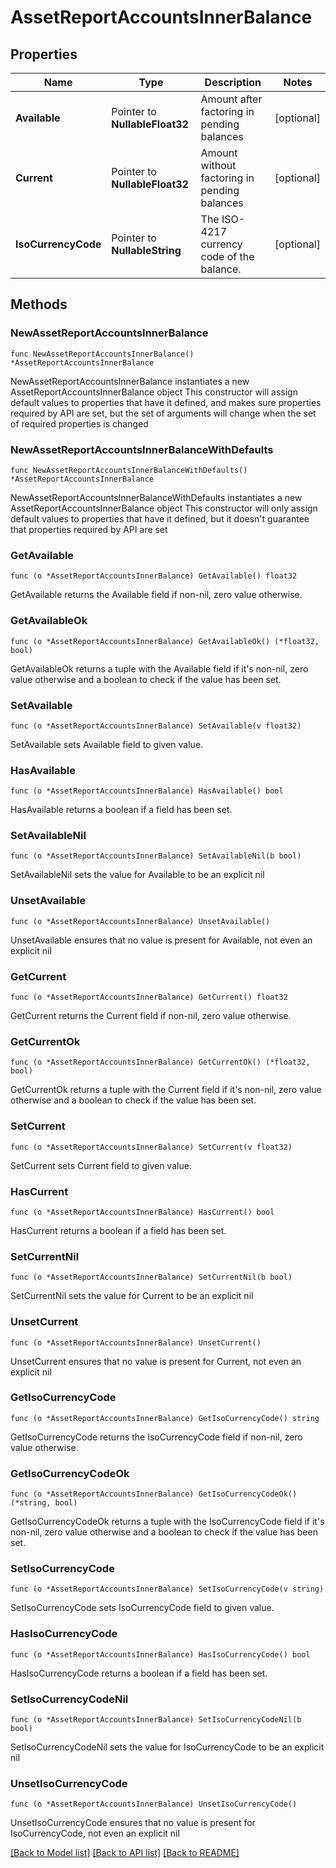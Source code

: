 # AssetReportAccountsInnerBalance

## Properties

Name | Type | Description | Notes
------------ | ------------- | ------------- | -------------
**Available** | Pointer to **NullableFloat32** | Amount after factoring in pending balances | [optional] 
**Current** | Pointer to **NullableFloat32** | Amount without factoring in pending balances | [optional] 
**IsoCurrencyCode** | Pointer to **NullableString** | The ISO-4217 currency code of the balance. | [optional] 

## Methods

### NewAssetReportAccountsInnerBalance

`func NewAssetReportAccountsInnerBalance() *AssetReportAccountsInnerBalance`

NewAssetReportAccountsInnerBalance instantiates a new AssetReportAccountsInnerBalance object
This constructor will assign default values to properties that have it defined,
and makes sure properties required by API are set, but the set of arguments
will change when the set of required properties is changed

### NewAssetReportAccountsInnerBalanceWithDefaults

`func NewAssetReportAccountsInnerBalanceWithDefaults() *AssetReportAccountsInnerBalance`

NewAssetReportAccountsInnerBalanceWithDefaults instantiates a new AssetReportAccountsInnerBalance object
This constructor will only assign default values to properties that have it defined,
but it doesn't guarantee that properties required by API are set

### GetAvailable

`func (o *AssetReportAccountsInnerBalance) GetAvailable() float32`

GetAvailable returns the Available field if non-nil, zero value otherwise.

### GetAvailableOk

`func (o *AssetReportAccountsInnerBalance) GetAvailableOk() (*float32, bool)`

GetAvailableOk returns a tuple with the Available field if it's non-nil, zero value otherwise
and a boolean to check if the value has been set.

### SetAvailable

`func (o *AssetReportAccountsInnerBalance) SetAvailable(v float32)`

SetAvailable sets Available field to given value.

### HasAvailable

`func (o *AssetReportAccountsInnerBalance) HasAvailable() bool`

HasAvailable returns a boolean if a field has been set.

### SetAvailableNil

`func (o *AssetReportAccountsInnerBalance) SetAvailableNil(b bool)`

 SetAvailableNil sets the value for Available to be an explicit nil

### UnsetAvailable
`func (o *AssetReportAccountsInnerBalance) UnsetAvailable()`

UnsetAvailable ensures that no value is present for Available, not even an explicit nil
### GetCurrent

`func (o *AssetReportAccountsInnerBalance) GetCurrent() float32`

GetCurrent returns the Current field if non-nil, zero value otherwise.

### GetCurrentOk

`func (o *AssetReportAccountsInnerBalance) GetCurrentOk() (*float32, bool)`

GetCurrentOk returns a tuple with the Current field if it's non-nil, zero value otherwise
and a boolean to check if the value has been set.

### SetCurrent

`func (o *AssetReportAccountsInnerBalance) SetCurrent(v float32)`

SetCurrent sets Current field to given value.

### HasCurrent

`func (o *AssetReportAccountsInnerBalance) HasCurrent() bool`

HasCurrent returns a boolean if a field has been set.

### SetCurrentNil

`func (o *AssetReportAccountsInnerBalance) SetCurrentNil(b bool)`

 SetCurrentNil sets the value for Current to be an explicit nil

### UnsetCurrent
`func (o *AssetReportAccountsInnerBalance) UnsetCurrent()`

UnsetCurrent ensures that no value is present for Current, not even an explicit nil
### GetIsoCurrencyCode

`func (o *AssetReportAccountsInnerBalance) GetIsoCurrencyCode() string`

GetIsoCurrencyCode returns the IsoCurrencyCode field if non-nil, zero value otherwise.

### GetIsoCurrencyCodeOk

`func (o *AssetReportAccountsInnerBalance) GetIsoCurrencyCodeOk() (*string, bool)`

GetIsoCurrencyCodeOk returns a tuple with the IsoCurrencyCode field if it's non-nil, zero value otherwise
and a boolean to check if the value has been set.

### SetIsoCurrencyCode

`func (o *AssetReportAccountsInnerBalance) SetIsoCurrencyCode(v string)`

SetIsoCurrencyCode sets IsoCurrencyCode field to given value.

### HasIsoCurrencyCode

`func (o *AssetReportAccountsInnerBalance) HasIsoCurrencyCode() bool`

HasIsoCurrencyCode returns a boolean if a field has been set.

### SetIsoCurrencyCodeNil

`func (o *AssetReportAccountsInnerBalance) SetIsoCurrencyCodeNil(b bool)`

 SetIsoCurrencyCodeNil sets the value for IsoCurrencyCode to be an explicit nil

### UnsetIsoCurrencyCode
`func (o *AssetReportAccountsInnerBalance) UnsetIsoCurrencyCode()`

UnsetIsoCurrencyCode ensures that no value is present for IsoCurrencyCode, not even an explicit nil

[[Back to Model list]](../README.md#documentation-for-models) [[Back to API list]](../README.md#documentation-for-api-endpoints) [[Back to README]](../README.md)


